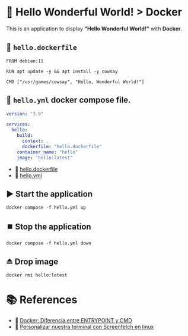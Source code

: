 # :notebook: Hello Wonderful World! > Docker
This is an application to display **"Hello Wonderful World!"** with **Docker**.

## :whale: `hello.dockerfile`
```docker
FROM debian:11

RUN apt update -y && apt install -y cowsay

CMD ["/usr/games/cowsay", "Hello, Wonderful World!"]
```

## :whale: `hello.yml` docker compose file.
```yaml
version: "3.9"

services:
  hello:
    build:
      context: .
      dockerfile: "hello.dockerfile"
    container_name: "hello"
    image: "hello:latest"
```

- :link: [hello.dockerfile](hello.dockerfile)
- :link: [hello.yml](hello.yml)


## :arrow_forward: Start the application
```docker
docker compose -f hello.yml up
```

## :stop_button: Stop the application
```docker
docker compose -f hello.yml down
```

## :eject_button: Drop image 
```docker
docker rmi hello:latest
```

# :books: References
- :link: [Docker: Diferencia entre ENTRYPOINT y CMD](https://programacionymas.com/blog/docker-diferencia-entrypoint-cmd)
- :link: [Personalizar nuestra terminal con Screenfetch en linux](https://geekland.eu/personalizar-terminal-con-screenfetch/)